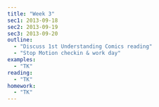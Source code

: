 ```yaml
---
title: "Week 3"
sec1: 2013-09-18
sec2: 2013-09-19
sec3: 2013-09-20
outline:
  - "Discuss 1st Understanding Comics reading"
  - "Stop Motion checkin & work day"
examples:
  - "TK"
reading: 
  - "TK"
homework:
  - "TK"
---
```


